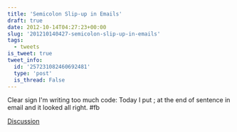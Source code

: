 ```yaml
---
title: 'Semicolon Slip-up in Emails'
draft: true
date: 2012-10-14T04:27:23+00:00
slug: '201210140427-semicolon-slip-up-in-emails'
tags:
  - tweets
is_tweet: true
tweet_info:
  id: '257231082460692481'
  type: 'post'
  is_thread: False
---
```




Clear sign I'm writing too much code: Today I put ; at the end of sentence in email and it looked all right. #fb

[Discussion](https://x.com/sytelus/status/257231082460692481)
